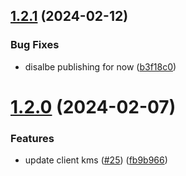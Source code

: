 ## [1.2.1](https://github.com/affinidi/sdk/compare/@affinidi/test-sdk-client-kms-v1.2.0...@affinidi/test-sdk-client-kms-v1.2.1) (2024-02-12)


### Bug Fixes

* disalbe publishing for now ([b3f18c0](https://github.com/affinidi/sdk/commit/b3f18c0387b654e12bb93e05e3848e4fa8ea3995))

# [1.2.0](https://github.com/affinidi/sdk/compare/@affinidi/test-sdk-client-kms-v1.1.0...@affinidi/test-sdk-client-kms-v1.2.0) (2024-02-07)


### Features

* update client kms ([#25](https://github.com/affinidi/sdk/issues/25)) ([fb9b966](https://github.com/affinidi/sdk/commit/fb9b966b1e0f278f5f673ba78c8f270606ad7398))
